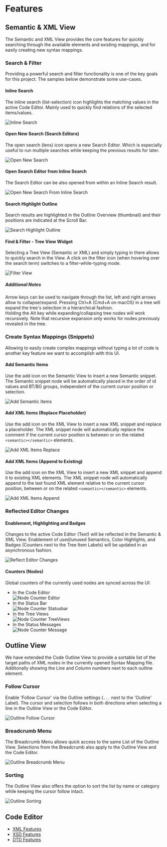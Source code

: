 # Features

## Semantic & XML View

The Semantic and XML View provides the core features for quickly searching through the available elements and existing mappings, and for easily creating new syntax mappings.

### Search & Filter

Providing a powerful search and filter functionality is one of the key goals for this project. The samples below demonstrate some use-cases.

#### Inline Search

The inline search (list-selection) icon highlights the matching values in the active Code Editor. Mainly used to quickly find relations of the selected items/values.

![ Inline Search ](./images/inline_search.gif)

#### Open New Search (Search Editors)

The open search (lens) icon opens a new Search Editor. Which is especially useful to run multiple searches while keeping the previous results for later.

![ Open New Search ](./images/open_new_search.gif)

#### Open Search Editor from Inline Search

The Search Editor can be also opened from within an Inline Search result.

![ Open New Search From Inline Search ](./images/open_search_from_inline_search.gif)

#### Search Highlight Outline

Search results are highlighted in the Outline Overview (thumbnail) and their positions are indicated at the Scroll Bar.

![ Search Highlight Outline ](./images/search_highlight_outlined.png)

#### Find & Filter - Tree View Widget

Selecting a Tree View (Semantic or XML) and simply typing in there allows to quickly search in the View. A click on the filter icon (when hovering over the search term) switches to a filter-while-typing mode.

![ Filter View ](./images/filter_tree_view.gif)

##### Additional Notes

Arrow keys can be used to navigate through the list, left and right arrows allow to collapse/expand. Pressing Ctrl+A (Cmd+A on macOS) in a tree will expand the tree's selection in a hierarchical fashion.  
Holding the Alt key while expanding/collapsing tree nodes will work recursively. Note that recursive expansion only works for nodes previously revealed in the tree.

### Create Syntax Mappings (Snippets)

Allowing to easily create complex mappings without typing a lot of code is another key feature we want to accomplish with this UI.

#### Add Semantic Items

Use the add icon on the Semantic View to insert a new Semantic snippet. The Semantic snippet node will be automatically placed in the order of id values and BT/BG groups, independent of the current cursor position or selection.

![ Add Semantic Items ](./images/add_semantic_items.gif)

#### Add XML Items (Replace Placeholder)

Use the add icon on the XML View to insert a new XML snippet and replace a placeholder. The XML snippet node will automatically replace the comment if the current cursor position is between or on the related `<semantic></semantic>` elements.

![ Add XML Items Replace ](./images/add_xml_items_replace.gif)

#### Add XML Items (Append to Existing)

Use the add icon on the XML View to insert a new XML snippet and append it to existing XML elements. The XML snippet node will automatically append to the last found XML element relative to the current cursor position, between or on the related `<semantic></semantic>` elements.

![ Add XML Items Append ](./images/add_xml_items_append.gif)

### Reflected Editor Changes

#### Enablement, Highlighting and Badges

Changes to the active Code Editor (Text) will be reflected in the Semantic & XML View. Enablement of used/unused Semantics, Color Highlights, and Badges (Counters next to the Tree Item Labels) will be updated in an asynchronous fashion.

![ Reflect Editor Changes ](./images/reflect_editor_changes.gif)

#### Counters (Nodes)

Global counters of the currently used nodes are synced across the UI:
* In the Code Editor  
![ Node Counter Editor ](./images/node_counter_editor.png)  
* In the Status Bar  
![ Node Counter Statusbar ](./images/node_counter_statusbar.png)  
* In the Tree Views  
![ Node Counter TreeViews ](./images/node_counter_treeviews.png)  
* In the Status Messages  
![ Node Counter Message ](./images/node_counter_message.png)  

## Outline View

We have extended the Code Outline View to provide a sortable list of the target paths of XML nodes in the currently opened Syntax Mapping file. Additonally showing the Line and Column numbers next to each outline element.

### Follow Cursor

Enable 'Follow Cursor' via the Outline settings (`...` next to the 'Outline' Label). The cursor and selection follows in both directions when selecting a line in the Outline View or the Code Editor.

![ Outline Follow Cursor ](./images/outline_follow_cursor.png)  

### Breadcrumb Menu

The Breadcrumb Menu allows quick access to the same List of the Outline View. Selections from the Breadcrumb also apply to the Outline View and the Code Editor.

![ Outline Breadcrumb Menu ](./images/outline_breadcrumb_menu.png)  

### Sorting

The Outline View also offers the option to sort the list by name or category while keeping the cursor follow intact.

![ Outline Sorting ](./images/outline_sorting.png)  

## Code Editor

* [XML Features](https://github.com/DAPSI-IDISS/vscode-xml/tree/IDISS/docs/Features/XMLFeatures.md)
* [XSD Features](https://github.com/DAPSI-IDISS/vscode-xml/tree/IDISS/docs/Features/XSDFeatures.md)
* [DTD Features](https://github.com/DAPSI-IDISS/vscode-xml/tree/IDISS/docs/Features/DTDFeatures.md)
